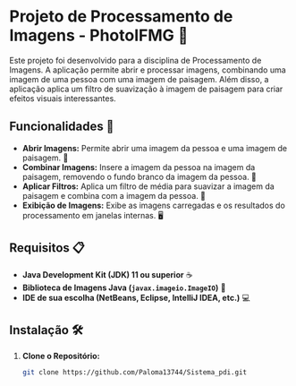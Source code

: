 # Projeto de Processamento de Imagens - PhotoIFMG 📸

Este projeto foi desenvolvido para a disciplina de Processamento de Imagens. A aplicação permite abrir e processar imagens, combinando uma imagem de uma pessoa com uma imagem de paisagem. Além disso, a aplicação aplica um filtro de suavização à imagem de paisagem para criar efeitos visuais interessantes.

## Funcionalidades 🚀

- **Abrir Imagens:** Permite abrir uma imagem da pessoa e uma imagem de paisagem. 📂
- **Combinar Imagens:** Insere a imagem da pessoa na imagem da paisagem, removendo o fundo branco da imagem da pessoa. 🔄
- **Aplicar Filtros:** Aplica um filtro de média para suavizar a imagem da paisagem e combina com a imagem da pessoa. 🌟
- **Exibição de Imagens:** Exibe as imagens carregadas e os resultados do processamento em janelas internas. 🖥️

## Requisitos 📋

- **Java Development Kit (JDK) 11 ou superior** ☕
- **Biblioteca de Imagens Java (`javax.imageio.ImageIO`)** 📖
- **IDE de sua escolha (NetBeans, Eclipse, IntelliJ IDEA, etc.)** 💻

## Instalação 🛠️

1. **Clone o Repositório:**

   ```bash
   git clone https://github.com/Paloma13744/Sistema_pdi.git

